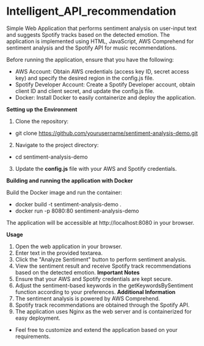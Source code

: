 # Intelligent_API_recommendation

Simple Web Application that performs sentiment analysis on user-input text and suggests Spotify tracks based on the detected emotion. The application is implemented using HTML, JavaScript, AWS Comprehend for sentiment analysis and the Spotify API for music recommendations.

Before running the application, ensure that you have the following:

* AWS Account: Obtain AWS credentials (access key ID, secret access key) and specify the desired region in the config.js file.
* Spotify Developer Account: Create a Spotify Developer account, obtain client ID and client secret, and update the config.js file.
* Docker: Install Docker to easily containerize and deploy the application.


**Setting up the Environment**

1. Clone the repository:
* git clone https://github.com/yourusername/sentiment-analysis-demo.git

2. Navigate to the project directory:
* cd sentiment-analysis-demo

3. Update the **config.js** file with your AWS and Spotify credentials.


**Building and running the application with Docker**

Build the Docker image and run the container:

* docker build -t sentiment-analysis-demo .
* docker run -p 8080:80 sentiment-analysis-demo


The application will be accessible at http://localhost:8080 in your browser.

**Usage**
1. Open the web application in your browser.
2. Enter text in the provided textarea.
3. Click the "Analyze Sentiment" button to perform sentiment analysis.
4. View the sentiment result and receive Spotify track recommendations based on the detected emotion.
**Important Notes**
1. Ensure that your AWS and Spotify credentials are kept secure.
2. Adjust the sentiment-based keywords in the getKeywordsBySentiment function according to your preferences.
**Additional Information**
1. The sentiment analysis is powered by AWS Comprehend.
2. Spotify track recommendations are obtained through the Spotify API.
3. The application uses Nginx as the web server and is containerized for easy deployment.

* Feel free to customize and extend the application based on your requirements.

